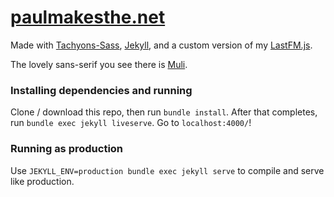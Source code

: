 # [paulmakesthe.net](https://paulmakesthe.net)
Made with [Tachyons-Sass](https://github.com/tachyons-css/tachyons-sass), [Jekyll](https://jekyllrb.com), and a custom version of my [LastFM.js](https://github.com/pschfr/LastFM.js).

The lovely sans-serif you see there is [Muli](https://github.com/vernnobile/MuliFont).

### Installing dependencies and running
Clone / download this repo, then run `bundle install`. After that completes, run `bundle exec jekyll liveserve`. Go to `localhost:4000/`!

### Running as production
Use `JEKYLL_ENV=production bundle exec jekyll serve` to compile and serve like production.
